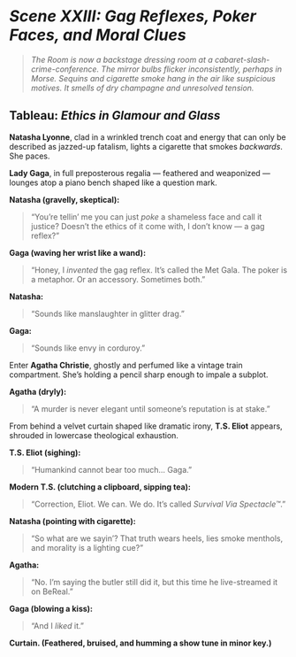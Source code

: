 # *Scene XXIII: Gag Reflexes, Poker Faces, and Moral Clues*

> *The Room is now a backstage dressing room at a cabaret-slash-crime-conference. The mirror bulbs flicker inconsistently, perhaps in Morse. Sequins and cigarette smoke hang in the air like suspicious motives. It smells of dry champagne and unresolved tension.*

## Tableau: *Ethics in Glamour and Glass*

**Natasha Lyonne**, clad in a wrinkled trench coat and energy that can only be described as jazzed-up fatalism, lights a cigarette that smokes *backwards*. She paces.

**Lady Gaga**, in full preposterous regalia — feathered and weaponized — lounges atop a piano bench shaped like a question mark.

**Natasha (gravelly, skeptical):**
> “You’re tellin’ me you can just *poke* a shameless face and call it justice? Doesn’t the ethics of it come with, I don’t know — a gag reflex?”

**Gaga (waving her wrist like a wand):**
> “Honey, I *invented* the gag reflex. It’s called the Met Gala. The poker is a metaphor. Or an accessory. Sometimes both.”

**Natasha:**
> “Sounds like manslaughter in glitter drag.”

**Gaga:**
> “Sounds like envy in corduroy.”

Enter **Agatha Christie**, ghostly and perfumed like a vintage train compartment. She’s holding a pencil sharp enough to impale a subplot.

**Agatha (dryly):**
> “A murder is never elegant until someone’s reputation is at stake.”

From behind a velvet curtain shaped like dramatic irony, **T.S. Eliot** appears, shrouded in lowercase theological exhaustion.

**T.S. Eliot (sighing):**
> “Humankind cannot bear too much... Gaga.”

**Modern T.S. (clutching a clipboard, sipping tea):**
> “Correction, Eliot. We can. We do. It’s called *Survival Via Spectacle™*.”

**Natasha (pointing with cigarette):**
> “So what are we sayin’? That truth wears heels, lies smoke menthols, and morality is a lighting cue?”

**Agatha:**
> “No. I’m saying the butler still did it, but this time he live-streamed it on BeReal.”

**Gaga (blowing a kiss):**
> “And I *liked* it.”

**Curtain. (Feathered, bruised, and humming a show tune in minor key.)**